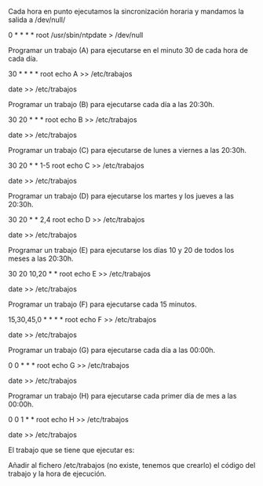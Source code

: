 Cada hora en punto ejecutamos la sincronización horaria y mandamos la salida a /dev/null/

0 * * * * root /usr/sbin/ntpdate > /dev/null 

Programar un trabajo (A) para ejecutarse en el minuto 30 de cada hora de cada día.

30 * * * * root echo A >>  /etc/trabajos 

date >>  /etc/trabajos  

Programar un trabajo (B) para ejecutarse cada día a las 20:30h.

30 20 * * * root echo B >>  /etc/trabajos 

date >>  /etc/trabajos  

Programar un trabajo (C) para ejecutarse de lunes a viernes a las 20:30h.

30 20 * * 1-5 root echo C >>  /etc/trabajos 

date >>  /etc/trabajos  

Programar un trabajo (D) para ejecutarse los martes y los jueves a las 20:30h.

30 20 * * 2,4 root echo D >>  /etc/trabajos  

date >>  /etc/trabajos  

Programar un trabajo (E) para ejecutarse los días 10 y 20 de todos los meses a las 20:30h.

30 20 10,20 * * root echo E >>  /etc/trabajos  

date >>  /etc/trabajos  

Programar un trabajo (F) para ejecutarse cada 15 minutos.

15,30,45,0 * * * * root echo F >>  /etc/trabajos  

date >>  /etc/trabajos 

Programar un trabajo (G) para ejecutarse cada día a las 00:00h.

0 0 * * * root echo G >>  /etc/trabajos  

date >>  /etc/trabajos  

Programar un trabajo (H) para ejecutarse cada primer día de mes a las 00:00h.

0 0 1 * * root echo H >>  /etc/trabajos  

date >>  /etc/trabajos  

El trabajo que se tiene que ejecutar es:

Añadir al fichero /etc/trabajos (no existe, tenemos que crearlo) el código del trabajo y la hora de ejecución.
